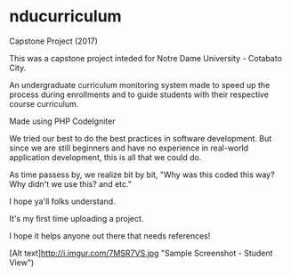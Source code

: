 # nducurriculum
Capstone Project (2017)

This was a capstone project inteded for Notre Dame University - Cotabato City.

An undergraduate curriculum monitoring system made to speed up the process during enrollments and to guide students with their respective course curriculum.

Made using PHP CodeIgniter

We tried our best to do the best practices in software development. But since we are still beginners and have no experience in real-world application development, this is all that we could do.

As time passess by, we realize bit by bit, "Why was this coded this way? Why didn't we use this? and etc."

I hope ya'll folks understand.

It's my first time uploading a project.

I hope it helps anyone out there that needs references!

[Alt text]http://i.imgur.com/7MSR7VS.jpg "Sample Screenshot - Student View")
